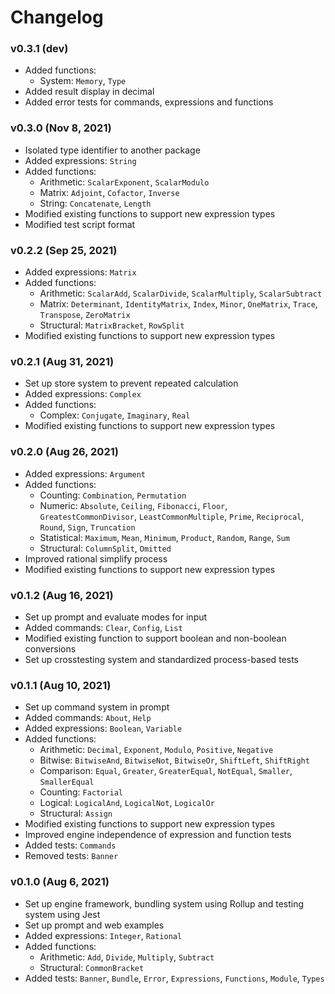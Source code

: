# Changelog

### v0.3.1 (dev)
- Added functions:
  - System: `Memory`, `Type`
- Added result display in decimal
- Added error tests for commands, expressions and functions
### v0.3.0 (Nov 8, 2021)
- Isolated type identifier to another package
- Added expressions: `String`
- Added functions:
  - Arithmetic: `ScalarExponent`, `ScalarModulo`
  - Matrix: `Adjoint`, `Cofactor`, `Inverse`
  - String: `Concatenate`, `Length`
- Modified existing functions to support new expression types
- Modified test script format
### v0.2.2 (Sep 25, 2021)
- Added expressions: `Matrix`
- Added functions:
  - Arithmetic: `ScalarAdd`, `ScalarDivide`, `ScalarMultiply`, `ScalarSubtract`
  - Matrix: `Determinant`, `IdentityMatrix`, `Index`, `Minor`, `OneMatrix`, `Trace`, `Transpose`, `ZeroMatrix`
  - Structural: `MatrixBracket`, `RowSplit`
- Modified existing functions to support new expression types
### v0.2.1 (Aug 31, 2021)
- Set up store system to prevent repeated calculation
- Added expressions: `Complex`
- Added functions:
  - Complex: `Conjugate`, `Imaginary`, `Real`
- Modified existing functions to support new expression types
### v0.2.0 (Aug 26, 2021)
- Added expressions: `Argument`
- Added functions:
  - Counting: `Combination`, `Permutation`
  - Numeric: `Absolute`, `Ceiling`, `Fibonacci`, `Floor`, `GreatestCommonDivisor`, `LeastCommonMultiple`, `Prime`, `Reciprocal`, `Round`, `Sign`, `Truncation`
  - Statistical: `Maximum`, `Mean`, `Minimum`, `Product`, `Random`, `Range`, `Sum`
  - Structural: `ColumnSplit`, `Omitted`
- Improved rational simplify process
- Modified existing functions to support new expression types
### v0.1.2 (Aug 16, 2021)
- Set up prompt and evaluate modes for input
- Added commands: `Clear`, `Config`, `List`
- Modified existing function to support boolean and non-boolean conversions
- Set up crosstesting system and standardized process-based tests
### v0.1.1 (Aug 10, 2021)
- Set up command system in prompt
- Added commands: `About`, `Help`
- Added expressions: `Boolean`, `Variable`
- Added functions:
  - Arithmetic: `Decimal`, `Exponent`, `Modulo`, `Positive`, `Negative`
  - Bitwise: `BitwiseAnd`, `BitwiseNot`, `BitwiseOr`, `ShiftLeft`, `ShiftRight`
  - Comparison: `Equal`, `Greater`, `GreaterEqual`, `NotEqual`, `Smaller`, `SmallerEqual`
  - Counting: `Factorial`
  - Logical: `LogicalAnd`, `LogicalNot`, `LogicalOr`
  - Structural: `Assign`
- Modified existing functions to support new expression types
- Improved engine independence of expression and function tests
- Added tests: `Commands`
- Removed tests: `Banner`
### v0.1.0 (Aug 6, 2021)
- Set up engine framework, bundling system using Rollup and testing system using Jest
- Set up prompt and web examples
- Added expressions: `Integer`, `Rational`
- Added functions:
  - Arithmetic: `Add`, `Divide`, `Multiply`, `Subtract`
  - Structural: `CommonBracket`
- Added tests: `Banner`, `Bundle`, `Error`, `Expressions`, `Functions`, `Module`, `Types`
